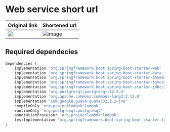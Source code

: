 # Web service short url

|Original link| Shortened url|
|-----------|--------|
 ![](https://github.com/dcct0r/short-url/assets/111187206/f11522ab-cbbe-4b51-bca1-a5179cbf8c78) | ![image](https://github.com/dcct0r/short-url/assets/111187206/2fa26ce9-3e53-4e64-98e0-c5fb6a1a843c)





## Required dependecies
```gradle
dependencies {
    implementation 'org.springframework.boot:spring-boot-starter-web'
    implementation 'org.springframework.boot:spring-boot-starter-data-jpa'
    implementation 'org.springframework.boot:spring-boot-starter-thymeleaf'
    implementation 'org.springframework.boot:spring-boot-starter-tomcat:3.1.3'
    implementation 'org.springframework.boot:spring-boot-starter-jdbc:3.1.3'
    implementation 'org.postgresql:postgresql:42.5.4'
    implementation 'org.apache.commons:commons-lang3:3.12.0'
    implementation 'com.google.guava:guava:32.1.2-jre'
    compileOnly 'org.projectlombok:lombok'
    runtimeOnly 'org.postgresql:postgresql'
    annotationProcessor 'org.projectlombok:lombok'
    testImplementation 'org.springframework.boot:spring-boot-starter-test'
}
```
